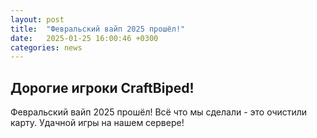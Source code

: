 ```yaml
---
layout: post
title:  "Февральский вайп 2025 прошёл!"
date:   2025-01-25 16:00:46 +0300
categories: news
---
```

## Дорогие игроки CraftBiped!
Февральский вайп 2025 прошёл! Всё что мы сделали - это очистили карту. Удачной игры на нашем сервере!
